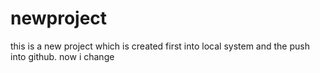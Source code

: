 # newproject
this is a new project which is created first into local system and the push into github.
now i change 